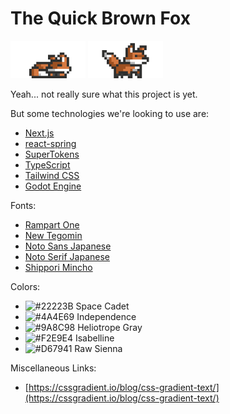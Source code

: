 # The Quick Brown Fox

<span>
    <img src="./assets/fox-animated-6-half-height-lg.gif" width="120" height="60" />
    <img src="./assets/fox-animated-4-half-height-lg.gif" width="120" height="60" />
</span>

Yeah... not really sure what this project is yet.

But some technologies we're looking to use are:

- [Next.js](https://nextjs.org/)
- [react-spring](https://react-spring.io/)
- [SuperTokens](https://supertokens.com/)
- [TypeScript](https://www.typescriptlang.org/)
- [Tailwind CSS](https://tailwindcss.com/)
- [Godot Engine](https://godotengine.org/)

Fonts:

- [Rampart One](https://fonts.google.com/specimen/Rampart+One)
- [New Tegomin](https://fonts.google.com/specimen/New+Tegomin)
- [Noto Sans Japanese](https://fonts.google.com/noto/specimen/Noto+Sans+JP)
- [Noto Serif Japanese](https://fonts.google.com/noto/specimen/Noto+Serif+JP)
- [Shippori Mincho](https://fonts.google.com/specimen/Shippori+Mincho)

Colors:

- ![#22223B](https://via.placeholder.com/16/22223B/000000?text=+) Space Cadet
- ![#4A4E69](https://via.placeholder.com/16/4A4E69/000000?text=+) Independence
- ![#9A8C98](https://via.placeholder.com/16/9A8C98/000000?text=+) Heliotrope Gray
- ![#F2E9E4](https://via.placeholder.com/16/F2E9E4/000000?text=+) Isabelline
- ![#D67941](https://via.placeholder.com/16/D67941/000000?text=+) Raw Sienna

Miscellaneous Links:

- [https://cssgradient.io/blog/css-gradient-text/](https://cssgradient.io/blog/css-gradient-text/)
